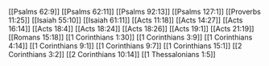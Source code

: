 [[Psalms 62:9]]
[[Psalms 62:11]]
[[Psalms 92:13]]
[[Psalms 127:1]]
[[Proverbs 11:25]]
[[Isaiah 55:10]]
[[Isaiah 61:11]]
[[Acts 11:18]]
[[Acts 14:27]]
[[Acts 16:14]]
[[Acts 18:4]]
[[Acts 18:24]]
[[Acts 18:26]]
[[Acts 19:1]]
[[Acts 21:19]]
[[Romans 15:18]]
[[1 Corinthians 1:30]]
[[1 Corinthians 3:9]]
[[1 Corinthians 4:14]]
[[1 Corinthians 9:1]]
[[1 Corinthians 9:7]]
[[1 Corinthians 15:1]]
[[2 Corinthians 3:2]]
[[2 Corinthians 10:14]]
[[1 Thessalonians 1:5]]
